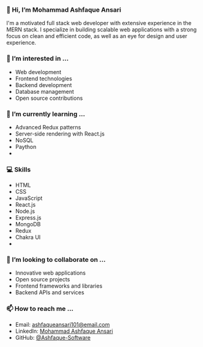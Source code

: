 ### 👋 Hi, I’m Mohammad Ashfaque Ansari

I'm a motivated full stack web developer with extensive experience in the MERN stack. I specialize in building scalable web applications with a strong focus on clean and efficient code, as well as an eye for design and user experience.

### 👀 I’m interested in ...
- Web development
- Frontend technologies
- Backend development
- Database management
- Open source contributions

### 🌱 I’m currently learning ...
- Advanced Redux patterns
- Server-side rendering with React.js
- NoSQL
- Paython
- 
### 💻 Skills
- HTML
- CSS
- JavaScript
- React.js
- Node.js
- Express.js
- MongoDB
- Redux
- Chakra UI
- 
### 💞️ I’m looking to collaborate on ...
- Innovative web applications
- Open source projects
- Frontend frameworks and libraries
- Backend APIs and services

### 📫 How to reach me ...
- Email: ashfaqueansari101@email.com
- LinkedIn: [Mohammad Ashfaque Ansari](https://www.linkedin.com/in/mohammad-ashfaque-ansari-029a1225b/)
- GitHub: [@Ashfaque-Software](https://github.com/Ashfaque-Software)

<!---
Ashfaque-Software/Ashfaque-Software is a ✨ special ✨ repository because its `README.md` (this file) appears on your GitHub profile.
You can click the Preview link to take a look at your changes.
--->
